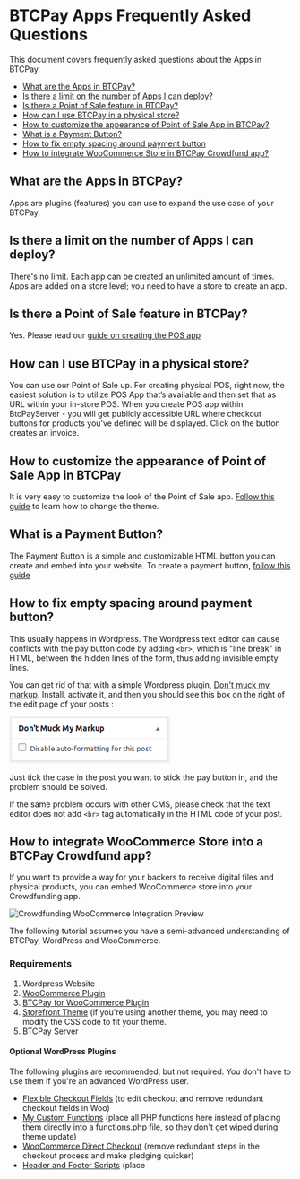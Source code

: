 # BTCPay Apps Frequently Asked Questions

This document covers frequently asked questions about the Apps in BTCPay.

* [What are the Apps in BTCPay?](#what-are-the-apps-in-btcpay)
* [Is there a limit on the number of Apps I can deploy?](#is-there-a-limit-on-the-number-of-apps-i-can-deploy)
* [Is there a Point of Sale feature in BTCPay?](#is-there-a-point-of-sale-feature-in-btcpay)
* [How can I use BTCPay in a physical store?](#how-can-i-use-btcpay-in-a-physical-store)
* [How to customize the appearance of Point of Sale App in BTCPay?](#how-to-customize-the-appearance-of-Point-of-Sale-App-in-BTCPay)
* [What is a Payment Button?](#what-is-a-payment-button)
* [How to fix empty spacing around payment button](#how-to-fix-empty-spacing-around-payment-button)
* [How to integrate WooCommerce Store in BTCPay Crowdfund app?](#how-to-integrate-woocommerce-store-into-a-btcpay-crowdfund-app)

## What are the Apps in BTCPay?
Apps are plugins (features) you can use to expand the use case of your BTCPay.

## Is there a limit on the number of Apps I can deploy?
There's no limit. Each app can be created an unlimited amount of times. Apps are added on a store level; you need to have a store to create an app.

## Is there a Point of Sale feature in BTCPay?
Yes. Please read our [guide on creating the POS app](/GettingStarted.md#creating-the-pay-button)

## How can I use BTCPay in a physical store?
You can use our Point of Sale up. For creating physical POS, right now, the easiest solution is to utilize POS App that’s available and then set that as URL within your in-store POS. When you create POS app within BtcPayServer - you will get publicly accessible URL where checkout buttons for products you’ve defined will be displayed. Click on the button creates an invoice.

## How to customize the appearance of Point of Sale App in BTCPay
It is very easy to customize the look of the Point of Sale app. [Follow this guide](/Theme.md) to learn how to change the theme.

## What is a Payment Button?
The Payment Button is a simple and customizable HTML button you can create and embed into your website. To create a payment button, [follow this guide](/GettingStarted.md#creating-the-point-of-sale-app)

## How to fix empty spacing around payment button?
This usually happens in Wordpress. The Wordpress text editor can cause conflicts with the pay button code by adding `<br>`, which is "line break" in HTML, between the hidden lines of the form, thus adding invisible empty lines. 

You can get rid of that with a simple Wordpress plugin, [Don't muck my markup](https://wordpress.org/plugins/dont-muck-my-markup/). Install, activate it, and then you should see this box on the right of the edit page of your posts :  

![Dont-muck-markup](/img/Dont-muck-markup.png)

Just tick the case in the post you want to stick the pay button in, and the problem should be solved.

If the same problem occurs with other CMS, please check that the text editor does not add `<br>` tag automatically in the HTML code of your post.

## How to integrate WooCommerce Store into a BTCPay Crowdfund app?
If you want to provide a way for your backers to receive digital files and physical products, you can embed WooCommerce store into your Crowdfunding app.

![Crowdfunding WooCommerce Integration Preview](/img/CrowdfundingWoo.gif)

The following tutorial assumes you have a semi-advanced understanding of BTCPay, WordPress and WooCommerce.

### Requirements
1. Wordpress Website
2. [WooCommerce Plugin](https://wordpress.org/plugins/woocommerce/)
3. [BTCPay for WooCommerce Plugin](https://wordpress.org/plugins/btcpay-for-woocommerce/)
4. [Storefront Theme](https://wordpress.org/themes/storefront/) (if you're using another theme, you may need to modify the CSS code to fit your theme.
5. BTCPay Server 

#### Optional WordPress Plugins
The following plugins are recommended, but not required. You don't have to use them if you're an advanced WordPress user. 
* [Flexible Checkout Fields](https://wordpress.org/plugins/flexible-checkout-fields/) (to edit checkout and remove redundant checkout fields in Woo)
* [My Custom Functions](https://wordpress.org/plugins/my-custom-functions/) (place all PHP functions here instead of placing them directly into a functions.php file, so they don't get wiped during theme update)
* [WooCommerce Direct Checkout](https://wordpress.org/plugins/woocommerce-direct-checkout/) (remove redundant steps in the checkout process and make pledging quicker)
* [Header and Footer Scripts](https://wordpress.org/plugins/header-and-footer-scripts/) (place <script> code here)

### Instructions

#### 1. Connecting two stores to a single wallet

In your BTCPay Server, create two separate stores:
1. Store for WooCommerce
2. Store for Crowdfunding app

Add the **same xpub derivation scheme**, so that both stores remain in sync.

#### 2. Modifying CSS in WordPress
In the first step, you need to remove all the redundancies from the WordPress store and make it clean and simple, so that it embeds smoothly into the crowdfund app. 

Place the following custom CSS code into WordPress. Appearance > Customize > **Custom CSS**
```
.storefront-product-section .section-title {
   display: none;
}
.site-footer {
   display: none;
}

#masthead {
   display: none;
}
#header {
   display: none;
}

.woocommerce-breadcrumb  {  display: none;
}

.related.products {
   display: none;
}

.storefront-breadcrumb {
   display: none;
}

.storefront-sorting {
   display: none;
}

.woocommerce-products-header {display: none;}

.iframe {
 overflow: hidden;
}

ul.products li.product .button {
    margin-bottom: .236em;
    display: block;
}

.woocommerce-additional-fields {
   display: none;
}

.product:hover{
background-color:rgba(0,0,255,0.3);
color:rgba(0,0,0,0);
padding-bottom:45px;
}
.product:hover a *{
visibility:hidden;
}

.product:hover a.add_to_cart_button {
    position: absolute;
    top: 0;
    left: 0px;
    width: 100%;
    height: 100%;
    padding-top: 50%;
    color: white;
    background-color:rgba(0,0,255,0.3);

}

.product:hover a.add_to_cart_button:hover{

background-color:rgba(0,0,255,0.5);
}
```
The code above removes and hides all the unnecessary things from your store (headers, footers, breadcrumbs, and sorting). If you're not using the Storefront theme, you may need to modify it slightly. Besides removing, the bottom part of the code adds a bit of different styling which improves the checkout experience and makes it more KickStarter like. Feel free to modify colors. You should also remove the sidebar.

To remove the redundant fields in WooCommerce checkout, use [Flexible Checkout Fields](https://wordpress.org/plugins/flexible-checkout-fields/). 

To speed up the checkout process use [WooCommerce Direct Checkout](https://wordpress.org/plugins/woocommerce-direct-checkout/) (remove redundant steps in the checkout process and make pledging quicker)

#### 2. Modifing WordPress functions

Insert the following code at the bottom of your child theme's **functions.php** file.

```
 * Code goes in theme functions.php.
*/
add_action( 'after_setup_theme', 'wc_remove_frame_options_header', 11 );
/**
* Allow rendering of checkout and account pages in iframes.
*/
function wc_remove_frame_options_header() {
    remove_action( 'template_redirect', 'wc_send_frame_options_header' );
}
```
If you add the php code directly into Appearance>Editor>functions.php, next time you update the theme, the changes will be wiped. So, use either use a custom function plugin of some sort, or [create a child theme](https://docs.woocommerce.com/document/set-up-and-use-a-child-theme/) and always place the code at the bottom.

#### 3. Adding script to WordPress
Install [Header and Footer Scripts](https://wordpress.org/plugins/header-and-footer-scripts/)plugin. Add the followig code to your header or footer. Settings > Headers and Footers Script, paste the code and save changes.
```
<script>
jQuery( document ).ready(function() {
    jQuery(".product").each(function(){
        var product = jQuery(this);
        var item = product.find(".woocommerce-loop-product__link");
        var cartLink = product.find(".add_to_cart_button").attr("href");
        item.attr("href", cartLink);
    });
});
</script>
```
This piece of code makes sure that each click on the product area adds it to cart and prevents users from viewing product description, which is completely uncecessary for our use-case.

#### 4. Modifying the Crowdfunding app
In your BTCPay, Apps > Create New App > Crowdfunding.

In the description of your app, toggle the code and paste the following code and add `<iframe src="http://yourdomain/shop/"></iframe>`
Replace it with the URL of your WooCommerce Store page.

![EmbedIframeCrowdfund](/img/CrowdfundCodeEmbed.png)

Next, paste the following code into the **Custom CSS Code** section of your crowdfunding app:
```
#crowdfund-body-header-tagline-container,
#crowdfund-body-description-container {
    max-width: 100% !important;
    width: 100% !important;
    flex: 100%;
}

#crowdfund-body-contribution-container {
    display: none;
}

#crowdfund-body-header-cta {
    display: none;
}

#crowdfund-body-description-container iframe {
    width:100%;
    border:0;
    min-height:500px;
}
/* // Medium devices (tablets, 768px and up) */
@media (min-width: 768px) {
    #crowdfund-body-description-container{
        padding-right: 30%;
        min-height:1200px;
    }
    #crowdfund-body-description-container iframe {
        width:30%;
        position: absolute;
        right: 0;
        top:0;
        height: 100%;
        border-left: 1px #e5e5e5 solid;
    }
} 
```

One final thing, make sure to check (enable) **Count all invoices created on the store as part of the crowdfunding goal**

Save the changes and preview the app.
